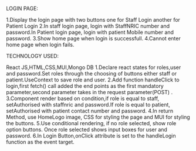 LOGIN PAGE:

1.Display the login page with two buttons one for Staff Login another for Patient Login
2.In staff login page, login with StaffNRIC number and password.In Patient login page, login with patient Mobile number and password.
3.Show home page when login is successfull.
4.Cannot enter home page when login fails.

TECHNOLOGY USED:

React JS,HTML,CSS,MUI,Mongo DB
1.Declare react states for roles,user and password.Set roles through the choosing of buttons either staff or patient.UseContext to save role and user.
2.Add function handleClick to login,first fetch() call added the end points as the first mandatory parameter,second parameter takes in the request parameter(POST) .
3.Component render based on condition,if role is equal to staff, setAuthorised with staffnric and password.If role is equal to patient, setAuthorised with patient contact number and password.
4.In return Method, use HomeLogo image, CSS for styling the page and MUI for styling the buttons.
5.Use conditional rendering, if no role selected, show role option buttons. Once role selected shows input boxes for user and password.
6.In Login Button,onClick attribute is set to the handleLogin function as the event target.
